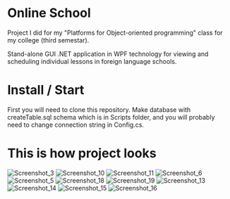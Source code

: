 # Online School
Project I did for my "Platforms for Object-oriented programming" class for my college (third semestar).

Stand-alone GUI .NET application in WPF technology for viewing and scheduling
individual lessons in foreign language schools.

# Install / Start
First you will need to clone this repository.
Make database with createTable.sql schema which is in Scripts folder, and you will probably need to change connection string in Config.cs.

# This is how project looks
![Screenshot_3](https://github.com/vndrija/OnlineSchool/assets/102137490/497a93b7-5fd6-4700-8593-a72d3f4735e6)
![Screenshot_10](https://github.com/vndrija/OnlineSchool/assets/102137490/5c1d522c-aa06-45e9-8b39-5d6b0d538b5d)
![Screenshot_11](https://github.com/vndrija/OnlineSchool/assets/102137490/8a231706-3baa-47b9-9915-a0bd246664cf)
![Screenshot_6](https://github.com/vndrija/OnlineSchool/assets/102137490/ed38820e-05aa-45b9-be8b-b1d6a24fda94)
![Screenshot_5](https://github.com/vndrija/OnlineSchool/assets/102137490/1541dff2-59c8-436c-969d-9365dfcf7a7f)
![Screenshot_18](https://github.com/vndrija/OnlineSchool/assets/102137490/f7846733-9245-4410-8266-55d1e1159c02)
![Screenshot_19](https://github.com/vndrija/OnlineSchool/assets/102137490/fd6e8c80-716e-4741-9761-01e406671415)
![Screenshot_13](https://github.com/vndrija/OnlineSchool/assets/102137490/a7e61ac1-fcd0-4536-aa60-729eac977bc1)
![Screenshot_14](https://github.com/vndrija/OnlineSchool/assets/102137490/7ef373c9-7578-470a-b88f-179c6b2ec7af)
![Screenshot_15](https://github.com/vndrija/OnlineSchool/assets/102137490/303b506d-0678-476b-a356-7ae9cc8cb7cf)
![Screenshot_16](https://github.com/vndrija/OnlineSchool/assets/102137490/bfa25b23-4363-4a06-9349-768b8cf45f50)
